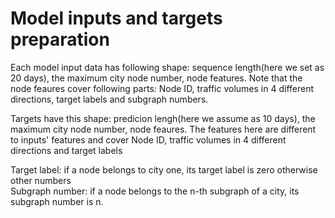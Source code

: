 # Model inputs and targets preparation
Each model input data has following shape: sequence length(here we set as 20 days), the maximum city node number, node features. Note that the node feaures cover following parts: Node ID, traffic volumes in 4 different directions, target labels and subgraph numbers.<br>

Targets have this shape: predicion lengh(here we assume as 10 days), the maximum city node number, node feaures. The features here are different to inputs' features and cover Node ID, traffic volumes in 4 different directions and target labels

 Target label: if a node belongs to city one, its target label is zero otherwise other numbers<br>
 Subgraph number: if a node belongs to the n-th subgraph of a city, its subgraph number is n.

